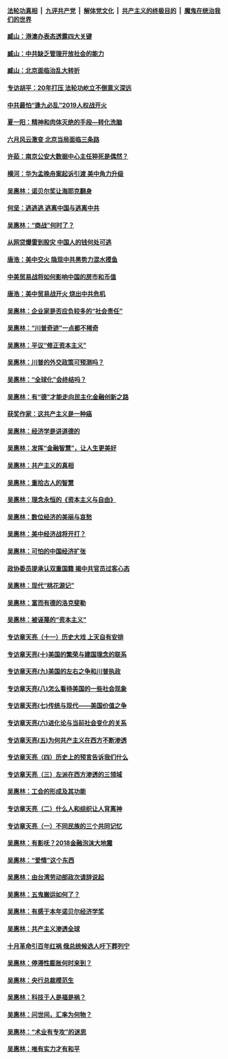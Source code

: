 ####  [法轮功真相](../../../../basic/blob/master/README.md?t=08291926) &nbsp;|&nbsp; [九评共产党](../../../../9ping.md/blob/master/README.md?t=08291926) &nbsp;|&nbsp; [解体党文化](../../../../jtdwh.md/blob/master/README.md?t=08291926)  &nbsp;|&nbsp; [共产主义的终极目的](../../../../gczydzjmd.md/blob/master/README.md?t=08291926) &nbsp;|&nbsp; [魔鬼在统治我们的世界](../../../../mgztzwmdsj.md/blob/master/README.md?t=08291926) 

#### [臧山：港澳办表态透露四大关键](../pages/nsc423/n11421628.md?t=08291926) 

#### [臧山：中共缺乏管理开放社会的能力](../pages/nsc423/n11407457.md?t=08291926) 

#### [臧山：北京面临治乱大转折](../pages/nsc423/n11406895.md?t=08291926) 

#### [专访胡平：20年打压 法轮功屹立不倒意义深远](../pages/nsc423/n11398800.md?t=08291926) 

#### [中共最怕“逢九必乱”2019人权战开火](../pages/nsc423/n11385248.md?t=08291926) 

#### [夏一阳：精神和肉体灭绝的手段—转化洗脑](../pages/nsc423/n11368250.md?t=08291926) 

#### [六月风云激变 北京当局面临三条路](../pages/nsc423/n11313668.md?t=08291926) 

#### [许茹：南京公安大数据中心主任猝死是偶然？](../pages/nsc423/n11064744.md?t=08291926) 

#### [横河：华为孟晚舟案起诉引渡 美中角力升级](../pages/nsc423/n11027230.md?t=08291926) 

#### [吴惠林：诺贝尔奖让海耶克翻身](../pages/nsc423/n10890049.md?t=08291926) 

#### [何坚：逃逃逃 逃离中国与逃离中共](../pages/nsc423/n10592891.md?t=08291926) 

#### [吴惠林：“商战”何时了？](../pages/nsc423/n10573558.md?t=08291926) 

#### [从网贷爆雷到股灾 中国人的钱何处可逃](../pages/nsc423/n10572800.md?t=08291926) 

#### [唐浩：美中交火 隐现中共黑势力混水摸鱼](../pages/nsc423/n10544040.md?t=08291926) 

#### [中美贸易战将如何影响中国的房市和币值](../pages/nsc423/n10543697.md?t=08291926) 

#### [唐浩：美中贸易战开火 烧出中共危机](../pages/nsc423/n10540126.md?t=08291926) 

#### [吴惠林：企业家是否应负较多的“社会责任”](../pages/nsc423/n10535022.md?t=08291926) 

#### [吴惠林：“川普奇迹”一点都不稀奇](../pages/nsc423/n10512808.md?t=08291926) 

#### [吴惠林：平议“修正资本主义”](../pages/nsc423/n10495724.md?t=08291926) 

#### [吴惠林：川普的外交政策可预测吗？](../pages/nsc423/n10462387.md?t=08291926) 

#### [吴惠林：“全球化”会终结吗？](../pages/nsc423/n10452838.md?t=08291926) 

#### [吴惠林：有“德”才能走向民主化金融创新之路](../pages/nsc423/n10432292.md?t=08291926) 

#### [获奖作家：这共产主义是一种癌](../pages/nsc423/n10431541.md?t=08291926) 

#### [吴惠林：经济学是讲道德的](../pages/nsc423/n10398014.md?t=08291926) 

#### [吴惠林：发挥“金融智慧”，让人生更美好](../pages/nsc423/n10375019.md?t=08291926) 

#### [吴惠林：共产主义的真相](../pages/nsc423/n10351394.md?t=08291926) 

#### [吴惠林：重拾古人的智慧](../pages/nsc423/n10337691.md?t=08291926) 

#### [吴惠林：理念永恒的《资本主义与自由》](../pages/nsc423/n10316274.md?t=08291926) 

#### [吴惠林：数位经济的美丽与哀愁](../pages/nsc423/n10292946.md?t=08291926) 

#### [吴惠林：美中经济战将开打？](../pages/nsc423/n10258825.md?t=08291926) 

#### [吴惠林：可怕的中国经济扩张](../pages/nsc423/n10219147.md?t=08291926) 

#### [政协委员提承认双重国籍 揭中共官员过客心态](../pages/nsc423/n10208809.md?t=08291926) 

#### [吴惠林：现代“桃花源记”](../pages/nsc423/n10185234.md?t=08291926) 

#### [吴惠林：富而有德的洛克斐勒](../pages/nsc423/n10142264.md?t=08291926) 

#### [吴惠林：被诬蔑的“资本主义”](../pages/nsc423/n10124816.md?t=08291926) 

#### [专访章天亮（十一）历史大戏 上天自有安排](../pages/nsc423/n10094905.md?t=08291926) 

#### [专访章天亮(十)美国的繁荣与建国理念的联系](../pages/nsc423/n10094899.md?t=08291926) 

#### [专访章天亮(九)美国的左右之争和川普执政](../pages/nsc423/n10094889.md?t=08291926) 

#### [专访章天亮(八)怎么看待美国的一些社会现象](../pages/nsc423/n10094857.md?t=08291926) 

#### [专访章天亮(七)传统与现代——美国价值之争](../pages/nsc423/n10093140.md?t=08291926) 

#### [专访章天亮(六)进化论与当前社会变化的关系](../pages/nsc423/n10092036.md?t=08291926) 

#### [专访章天亮(五)为何共产主义在西方不断渗透](../pages/nsc423/n10083620.md?t=08291926) 

#### [专访章天亮（四）历史上的预言告诉我们什么](../pages/nsc423/n10083606.md?t=08291926) 

#### [专访章天亮（三）左派在西方渗透的三领域](../pages/nsc423/n10081115.md?t=08291926) 

#### [吴惠林：工会的形成及其功能](../pages/nsc423/n10080633.md?t=08291926) 

#### [专访章天亮（二）什么人和组织让人背离神](../pages/nsc423/n10076637.md?t=08291926) 

#### [专访章天亮（一）不同民族的三个共同记忆](../pages/nsc423/n10074188.md?t=08291926) 

#### [吴惠林：有影呒？2018金融泡沫大地震](../pages/nsc423/n10040534.md?t=08291926) 

#### [吴惠林：“爱情”这个东西](../pages/nsc423/n10019423.md?t=08291926) 

#### [吴惠林：由台湾劳动部政次请辞说起](../pages/nsc423/n9979679.md?t=08291926) 

#### [吴惠林：五鬼搬运如何了？](../pages/nsc423/n9925338.md?t=08291926) 

#### [吴惠林：有感于本年诺贝尔经济学奖](../pages/nsc423/n9871883.md?t=08291926) 

#### [吴惠林：共产主义渗透全球](../pages/nsc423/n9812748.md?t=08291926) 

#### [十月革命引百年红祸 俄总统候选人吁下葬列宁](../pages/nsc423/n9810182.md?t=08291926) 

#### [吴惠林：停滞性膨胀何时来到？](../pages/nsc423/n9764136.md?t=08291926) 

#### [吴惠林：央行总裁模范生](../pages/nsc423/n9728134.md?t=08291926) 

#### [吴惠林：科技于人是福是祸？](../pages/nsc423/n9672982.md?t=08291926) 

#### [吴惠林：问世间，汇率为何物？](../pages/nsc423/n9621788.md?t=08291926) 

#### [吴惠林：“术业有专攻”的迷思](../pages/nsc423/n9580363.md?t=08291926) 

#### [吴惠林：唯有实力才有和平](../pages/nsc423/n9529599.md?t=08291926) 

